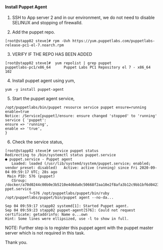 #### Install Puppet Agent

1. SSH to App server 2 and in our environment, we do not need to disable SELINUX and stopping of firewalld.

2. Add the puppet repo.

```
[root@stapp02 steve]# rpm -Uvh https://yum.puppetlabs.com/puppetlabs-release-pc1-el-7.noarch.rpm
```

3. VERIFY IF THE REPO HAS BEEN ADDED

```
[root@stapp02 steve]#  yum repolist | grep puppet
puppetlabs-pc1/x86_64      Puppet Labs PC1 Repository el 7 - x86_64         102
```

4. Install puppet agent using yum,

```
yum -y install puppet-agent
```

5. Start the puppet agent service,

```
/opt/puppetlabs/bin/puppet resource service puppet ensure=running enable=true
Notice: /Service[puppet]/ensure: ensure changed 'stopped' to 'running'
service { 'puppet':
ensure => 'running',
enable => 'true',
}
```

6. Check the service status,

```
[root@stapp02 steve]# service puppet status
Redirecting to /bin/systemctl status puppet.service
● puppet.service - Puppet agent
   Loaded: loaded (/usr/lib/systemd/system/puppet.service; enabled; vendor preset: disabled)   Active: active (running) since Fri 2020-09-04 09:59:17 UTC; 28s ago
 Main PID: 576 (puppet)
   CGroup: /docker/a70d0244c00b0e3b5210e4d6da0c50668f2aa10e2f8afa3b12c9bb1bf6d0423e/system.slice/pu
ppet.service
           └─576 /opt/puppetlabs/puppet/bin/ruby /opt/puppetlabs/puppet/bin/puppet agent --no-da...

Sep 04 09:59:17 stapp02 systemd[1]: Started Puppet agent.
Sep 04 09:59:23 stapp02 puppet-agent[576]: Could not request certificate: getaddrinfo: Name o...own
Hint: Some lines were ellipsized, use -l to show in full.
```

NOTE: Further step is to register this puppet agent with the puppet master server which is not required in this task.

Thank you.
